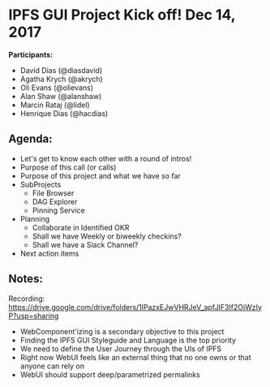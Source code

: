 # IPFS GUI Project Kick off! Dec 14, 2017

**Participants:**

- David Dias (@diasdavid)
- Agatha Krych (@akrych)
- Oli Evans (@olievans)
- Alan Shaw (@alanshaw)
- Marcin Rataj (@lidel)
- Henrique Dias (@hacdias)

## Agenda:

- Let's get to know each other with a round of intros!
- Purpose of this call (or calls)
- Purpose of this project and what we have so far
- SubProjects
  - File Browser
  - DAG Explorer
  - Pinning Service
- Planning
  - Collaborate in Identified OKR
  - Shall we have Weekly or biweekly checkins?
  - Shall we have a Slack Channel?
- Next action items

## Notes:

Recording: https://drive.google.com/drive/folders/1lPazxEJwVHRJeV_apfJIF3If2OiWzIyP?usp=sharing

- WebComponent'izing is a secondary objective to this project
- Finding the IPFS GUI Styleguide and Language is the top priority
- We need to define the User Journey through the UIs of IPFS
- Right now WebUI feels like an external thing that no one owns or that anyone can rely on
- WebUI should support deep/parametrized permalinks
